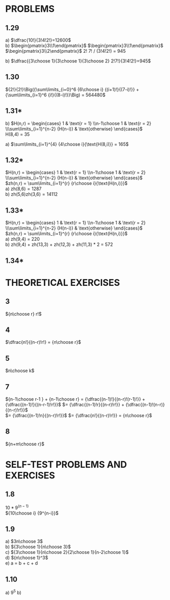 # PROBLEMS
## 1.29
a) $\dfrac{10!}{3!4!2!}=12600$  
b) $\begin{pmatrix}3\\1\end{pmatrix}$ $\begin{pmatrix}3\\1\end{pmatrix}$ 
$\begin{pmatrix}3\\2\end{pmatrix}$ 2! 7! / (3!4!2!) = 945  

b) $\dfrac{{3\choose 1}{3\choose 1}{3\choose 2} 2!7!}{3!4!2!}=945$

## 1.30
${2!}{2!}\Big({\sum\limits_{i=0}^6 {6\choose i} {(i+1)!}{(7-i)!}} + {\sum\limits_{i=1}^6 {i!}{(8-i)!}}\Big) = 564480$

## 1.31*
b) $H(n,r) = \begin{cases} 1 & \text{r = 1} \\n-1\choose 1 & \text{r = 2} \\\sum\limits_{i=1}^{n-2} {H(n-i)} & \text{otherwise} \end{cases}$  
   H(8,4) = 35

a) $\sum\limits_{i=1}^{4} {4\choose i}{\text{H(8,i)}} = 165$

## 1.32* 
$H(n,r) = \begin{cases} 1 & \text{r = 1} \\n-1\choose 1 & \text{r = 2} \\\sum\limits_{i=1}^{n-2} {H(n-i)} & \text{otherwise} \end{cases}$  
$zh(n,r) = \sum\limits_{i=1}^{r} {r\choose i}{\text{H(n,i)}}$  
a) $\text{zh(8,6)} = 1287$  
b) $\text{zh(5,6)zh(3,6)} = 14112$

## 1.33*
$H(n,r) = \begin{cases} 1 & \text{r = 1} \\n-1\choose 1 & \text{r = 2} \\\sum\limits_{i=1}^{n-2} {H(n-i)} & \text{otherwise} \end{cases}$  
$zh(n,r) = \sum\limits_{i=1}^{r} {r\choose i}{\text{H(n,i)}}$  
a) $\text{zh(9,4) = 220}$  
b) $\text{zh(9,4) + zh(13,3) + zh(12,3) + zh(11,3) * 2 = 572}$

## 1.34*




# THEORETICAL EXERCISES
## 3
${n\choose r} r!$

## 4
$\dfrac{n!}{(n-r)!r!} = {n\choose r}$

## 5
$n\choose k$

## 7
${n-1\choose r-1 } + {n-1\choose r} = {\dfrac{(n-1)!}{(n-r)!(r-1)!}} + {\dfrac{(n-1)!}{(n-r-1)!r!}}$
$= {\dfrac{(n-1)!r}{(n-r)!r!}} + {\dfrac{(n-1)!(n-r)}{(n-r)!r!}}$  
$= {\dfrac{(n-1)!n}{(n-r)!r!}}$ 
$= {\dfrac{n!}{(n-r)!r!}} = {n\choose r}$

## 8 
${n+m\choose r}$



# SELF-TEST PROBLEMS AND EXERCISES
## 1.8 
$10 * 9^{(n-1)}$  
${10\choose i} {9^{n-i}}$

## 1.9
a) $3n\choose 3$  
b) ${3\choose 1}{n\choose 3}$  
c) ${3\choose 1}{n\choose 2}{2\choose 1}{n-2\choose 1}$  
d) ${n\choose 1}^3$  
e) a = b + c + d


## 1.10
a) $9^5$
b) 



